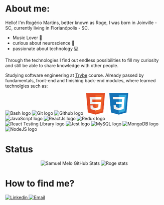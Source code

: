 # About me:

Hello! I'm Rogério Martins, better known as Roge, I was born in Joinville - SC, currently living in Florianópolis - SC.
- Music Lover :musical_note:
- curious about neuroscience :brain:
- passionate about technology :computer:

Through the technologies I find out endless possibilities to fill my curiosity and still be able to share knowledge with other people.

Studying software engineering at <a href="https://www.betrybe.com">Trybe</a> course.
Already passed by fundamentals, front-end and finishing back-end modules, where learned technolgies such as:
<div>
    <img width="50px" src="https://upload.wikimedia.org/wikipedia/commons/thumb/2/20/Bash_Logo_black_and_white_icon_only.svg/1200px-Bash_Logo_black_and_white_icon_only.svg.png" alt="Bash logo"/>
    <img width="70px" src="https://git-scm.com/images/logos/downloads/Git-Icon-1788C.png" alt="Git logo"/>
    <img width="70px" src="https://cdn-icons-png.flaticon.com/512/25/25231.png" alt="Github logo"/>
    <img width="70px" src="https://raw.githubusercontent.com/devicons/devicon/00f02ef57fb7601fd1ddcc2fe6fe670fef3ae3e4/icons/html5/html5-original.svg" alt="HTML logo"/>
    <img width="70px" src="https://raw.githubusercontent.com/devicons/devicon/00f02ef57fb7601fd1ddcc2fe6fe670fef3ae3e4/icons/css3/css3-original.svg" alt="CSS3 logo"/>
    <img width="70px" src="https://upload.wikimedia.org/wikipedia/commons/thumb/9/99/Unofficial_JavaScript_logo_2.svg/2048px-Unofficial_JavaScript_logo_2.svg.png" alt="JavaScript logo"/>
    <img width="70px" src="https://upload.wikimedia.org/wikipedia/commons/thumb/a/a7/React-icon.svg/1280px-React-icon.svg.png" alt="ReactJs logo"/>
    <img width="70px" src="https://seeklogo.com/images/R/redux-logo-9CA6836C12-seeklogo.com.png" alt="Redux logo"/>
    <img width="70px" src="https://testing-library.com/img/octopus-128x128.png" alt="React Testing Library logo"/>
    <img width="70px" src="https://seeklogo.com/images/J/jest-logo-F9901EBBF7-seeklogo.com.png" alt="Jest logo"/>
    <img width="100px" src="https://marcas-logos.net/wp-content/uploads/2020/11/MySQL-logo.png" alt="MySQL logo"/>
    <img width="70px" src="https://infinapps.com/wp-content/uploads/2018/10/mongodb-logo.png" alt="MongoDB logo"/>
    <img width="70px" src="https://walde.co/wp-content/uploads/2016/09/nodejs_logo.png" alt="NodeJS logo"/>
</div>

# Status

<div align="center">
  <img height="150px" src="https://github-readme-stats.vercel.app/api?username=oldroge&count_private=true&hide=stars&show_icons=true&theme=dracula" alt="Samuel Melo GitHub Stats" />
  <img height="150px" src="https://github-readme-stats.vercel.app/api/top-langs/?username=oldroge&layout=compact&theme=dracula" alt="Roge stats" />
</div>

# How to find me?
<div align:"center">
    <a href="https://www.linkedin.com/in/roge/" target="_blank">
        <img width="120px" src="https://i.imgur.com/twkI2be.png" alt="Linkedin" />
    </a>
    <a href="mailto:rogeriomrjr@icloud.com" target="_blank">
        <img width="120px" src="https://i.imgur.com/a8RlM51.png" alt="Email" />
    </a>
</div>

